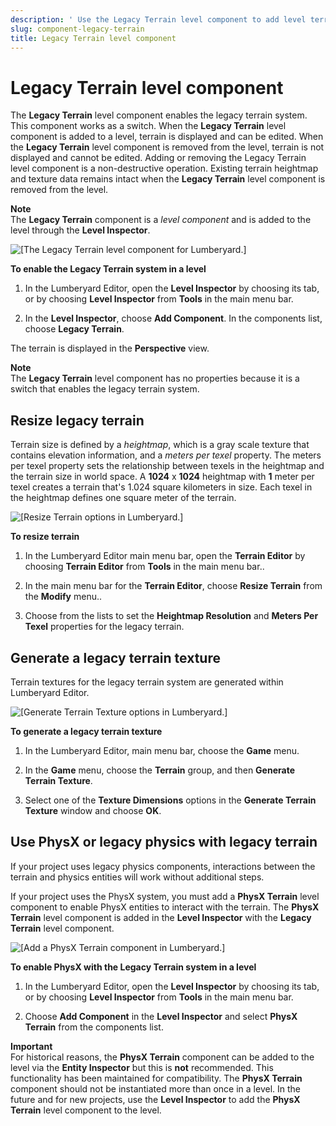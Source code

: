 ```yaml
---
description: ' Use the Legacy Terrain level component to add level terrain in &ALYlong;. '
slug: component-legacy-terrain
title: Legacy Terrain level component
---
```

# Legacy Terrain level component<a name="component-legacy-terrain"></a>

The **Legacy Terrain** level component enables the legacy terrain system\. This component works as a switch\. When the **Legacy Terrain** level component is added to a level, terrain is displayed and can be edited\. When the **Legacy Terrain** level component is removed from the level, terrain is not displayed and cannot be edited\. Adding or removing the Legacy Terrain level component is a non\-destructive operation\. Existing terrain heightmap and texture data remains intact when the **Legacy Terrain** level component is removed from the level\. 

**Note**  
The **Legacy Terrain** component is a *level component* and is added to the level through the **Level Inspector**\. 

![\[The Legacy Terrain level component for Lumberyard.\]](/images/userguide/component/legacyterrain/ui-legacy-terrain-component-1.24.png)

**To enable the Legacy Terrain system in a level**

1. In the Lumberyard Editor, open the **Level Inspector** by choosing its tab, or by choosing **Level Inspector** from **Tools** in the main menu bar\. 

1. In the **Level Inspector**, choose **Add Component**\. In the components list, choose **Legacy Terrain**\.

The terrain is displayed in the **Perspective** view\. 

**Note**  
The **Legacy Terrain** level component has no properties because it is a switch that enables the legacy terrain system\. 

## Resize legacy terrain<a name="resize-legacy-terrain"></a>

Terrain size is defined by a *heightmap*, which is a gray scale texture that contains elevation information, and a *meters per texel* property\. The meters per texel property sets the relationship between texels in the heightmap and the terrain size in world space\. A **1024** x **1024** heightmap with **1** meter per texel creates a terrain that's 1\.024 square kilometers in size\. Each texel in the heightmap defines one square meter of the terrain\. 

![\[Resize Terrain options in Lumberyard.\]](/images/userguide/component/legacyterrain/ui-resize-terrain-1.24.png)

**To resize terrain**

1. In the Lumberyard Editor main menu bar, open the **Terrain Editor** by choosing **Terrain Editor** from **Tools** in the main menu bar\.\. 

1. In the main menu bar for the **Terrain Editor**, choose **Resize Terrain** from the **Modify** menu\.\. 

1. Choose from the lists to set the **Heightmap Resolution** and **Meters Per Texel** properties for the legacy terrain\. 

## Generate a legacy terrain texture<a name="generate-legacy-terrain-texture"></a>

Terrain textures for the legacy terrain system are generated within Lumberyard Editor\. 

![\[Generate Terrain Texture options in Lumberyard.\]](/images/userguide/component/legacyterrain/ui-generate-terrain-texture-1.24.png)

**To generate a legacy terrain texture**

1. In the Lumberyard Editor, main menu bar, choose the **Game** menu\.

1. In the **Game** menu, choose the **Terrain** group, and then **Generate Terrain Texture**\.

1. Select one of the **Texture Dimensions** options in the **Generate Terrain Texture** window and choose **OK**\. 

## Use PhysX or legacy physics with legacy terrain<a name="legacy-terrain-and-physics"></a>

If your project uses legacy physics components, interactions between the terrain and physics entities will work without additional steps\. 

If your project uses the PhysX system, you must add a **PhysX Terrain** level component to enable PhysX entities to interact with the terrain\. The **PhysX Terrain** level component is added in the **Level Inspector** with the **Legacy Terrain** level component\. 

![\[Add a PhysX Terrain component in Lumberyard.\]](/images/userguide/component/legacyterrain/ui-legacy-terrain-and-physx-1.24.png)

**To enable PhysX with the Legacy Terrain system in a level**

1. In the Lumberyard Editor, open the **Level Inspector** by choosing its tab, or by choosing **Level Inspector** from **Tools** in the main menu bar\. 

1. Choose **Add Component** in the **Level Inspector** and select **PhysX Terrain** from the components list\. 

**Important**  
For historical reasons, the **PhysX Terrain** component can be added to the level via the **Entity Inspector** but this is **not** recommended\. This functionality has been maintained for compatibility\. The **PhysX Terrain** component should not be instantiated more than once in a level\. In the future and for new projects, use the **Level Inspector** to add the **PhysX Terrain** level component to the level\. 